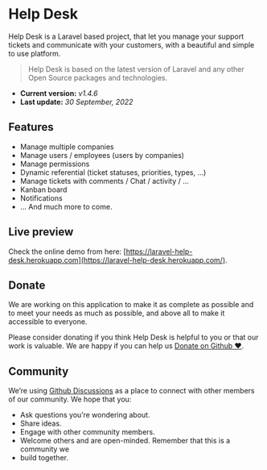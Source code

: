 # Help Desk

Help Desk is a Laravel based project, that let you manage your support tickets and communicate with your customers, with a beautiful and simple to use platform.

> Help Desk is based on the latest version of Laravel and any other Open Source packages and technologies.

- **Current version:** *v1.4.6*
- **Last update:** *30 September, 2022*

## Features

- Manage multiple companies
- Manage users / employees (users by companies)
- Manage permissions
- Dynamic referential (ticket statuses, priorities, types, ...)
- Manage tickets with comments / Chat / activity / ...
- Kanban board
- Notifications
- ... And much more to come.

## Live preview

Check the online demo from here: [https://laravel-help-desk.herokuapp.com](https://laravel-help-desk.herokuapp.com/).

## Donate

We are working on this application to make it as complete as possible and to meet your needs as much as possible, and above all to make it accessible to everyone.

Please consider donating if you think Help Desk is helpful to you or that our work is valuable. We are happy if you can help us [Donate on Github :heart:](https://github.com/sponsors/heloufir).

## Community

We’re using [Github Discussions](https://github.com/devaslanphp/help-desk/discussions) as a place to connect with other members of our community. We hope that you:

- Ask questions you’re wondering about.
- Share ideas.
- Engage with other community members.
- Welcome others and are open-minded. Remember that this is a community we
- build together.
